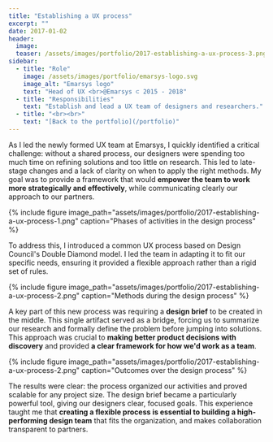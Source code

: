 ```yaml
---
title: "Establishing a UX process"
excerpt: ""
date: 2017-01-02
header:
  image:
  teaser: /assets/images/portfolio/2017-establishing-a-ux-process-3.png
sidebar:
  - title: "Role"
    image: /assets/images/portfolio/emarsys-logo.svg
    image_alt: "Emarsys logo"
    text: "Head of UX <br>@Emarsys ⊂ 2015 - 2018"
  - title: "Responsibilities"
    text: "Establish and lead a UX team of designers and researchers."
  - title: "<br><br>"
    text: "[Back to the portfolio](/portfolio)"
---
```


As I led the newly formed UX team at Emarsys, I quickly identified a critical challenge: without a shared process, our designers were spending too much time on refining solutions and too little on research. This led to late-stage changes and a lack of clarity on when to apply the right methods. My goal was to provide a framework that would **empower the team to work more strategically and effectively**, while communicating clearly our approach to our partners.

{% include figure image_path="assets/images/portfolio/2017-establishing-a-ux-process-1.png" caption="Phases of activities in the design process" %}

To address this, I introduced a common UX process based on Design Council's Double Diamond model. I led the team in adapting it to fit our specific needs, ensuring it provided a flexible approach rather than a rigid set of rules. 

{% include figure image_path="assets/images/portfolio/2017-establishing-a-ux-process-2.png" caption="Methods during the design process" %}

A key part of this new process was requiring a **design brief** to be created in the middle. This single artifact served as a bridge, forcing us to summarize our research and formally define the problem before jumping into solutions. This approach was crucial to **making better product decisions with discovery** and provided **a clear framework for how we'd work as a team**.

{% include figure image_path="assets/images/portfolio/2017-establishing-a-ux-process-2.png" caption="Outcomes over the design process" %}

The results were clear: the process organized our activities and proved scalable for any project size. The design brief became a particularly powerful tool, giving our designers clear, focused goals. This experience taught me that **creating a flexible process is essential to building a high-performing design team** that fits the organization, and makes collaboration transparent to partners.